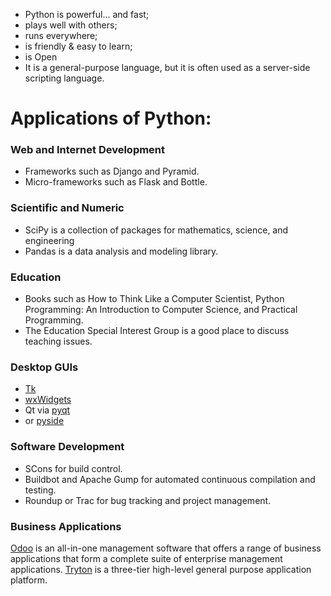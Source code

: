 - Python is powerful... and fast;
- plays well with others;
- runs everywhere;
- is friendly & easy to learn;
- is Open
- It is a general-purpose language, but it is often used as a server-side scripting language. 
# Applications of Python:
### Web and Internet Development
  <ul>
    <li> Frameworks such as Django and Pyramid.</li>
    <li>Micro-frameworks such as Flask and Bottle. </li>
  </ul>
  
### Scientific and Numeric
   <ul>
    <li>SciPy is a collection of packages for mathematics, science, and engineering </li>
    <li>Pandas is a data analysis and modeling library.</li>
  </ul>
  
### Education
  <ul>
    <li>Books such as How to Think Like a Computer Scientist, Python Programming: An Introduction to Computer Science, and Practical Programming.
    <li>The Education Special Interest Group is a good place to discuss teaching issues.</li>   
   </ul>
   
### Desktop GUIs
 - [Tk](https://wiki.python.org/moin/TkInter)
 - [wxWidgets](https://www.wxpython.org/)
 - Qt via [pyqt](https://riverbankcomputing.com/software/pyqt/intro)
 - or [pyside](https://wiki.qt.io/Qt_for_Python)
### Software Development
  <ul>
      <li>SCons for build control.</li>
      <li>Buildbot and Apache Gump for automated continuous compilation and testing.</li>
      <li>Roundup or Trac for bug tracking and project management.</li>
  </ul>
  
### Business Applications
  [Odoo](https://www.odoo.com/) is an all-in-one management software that offers a range of business applications that form a complete suite of enterprise management applications.
[Tryton](https://www.tryton.org/) is a three-tier high-level general purpose application platform.</li>
 
